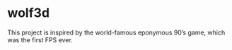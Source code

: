 # wolf3d
This project is inspired by the world-famous eponymous 90’s game, which was the first FPS ever. 
